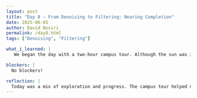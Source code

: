 ```yaml
---
layout: post
title: "Day 8 – From Denoising to Filtering: Nearing Completion"
date: 2025-06-05
author: David Nosiri
permalink: /day8.html
tags: ["Denoising", "Filtering"]

what_i_learned: |
   We began the day with a two-hour campus tour. Although the sun was intense, the tour was informative and gave us a good look around. After that, we finalized the code for denoising the ECG images and moved on to the next step—applying a bandpass filter. If everything goes as planned, we should be wrapping up the entire process by tomorrow.

blockers: |
  No blockers!

reflection: |
  Today was a mix of exploration and progress. The campus tour helped me feel more connected to the environment, even though the heat made it a bit tiring. Back in the lab, we successfully finalized our ECG denoising code, which felt like a big achievement. Moving on to the bandpass filtering step gave us a clearer sense of how the project is coming together. I’m starting to see how each part builds on the last, and I’m feeling more confident about finishing the process tomorrow.
---
```

